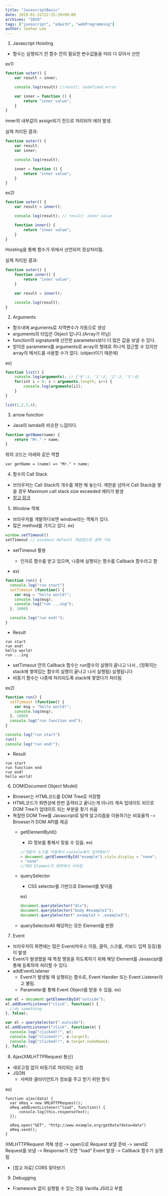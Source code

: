 ```yaml
---
title: "JavascriptBasic"
date: 2019-01-31T22:35:29+09:00
archives: "2019"
tags: ["javascript", "edwith", "webProgramming"]
author: Joohan Lee
---
```


1. Javascript Hoisitng
- 함수는 실행되기 전 함수 안의 필요한 변수값들을 미리 다 모아서 선언

ex1)
```Javascript
function outer() {
    var result = inner;

    console.log(result) //result: undefined error

    var inner = function () {
        return "inner value";
    }
}
```
inner의 내부값이 assign되기 전으로 처리되어 에러 발생.

실제 처리된 결과:
```Javascript
function outer() {
    var result;
    var inner;

    console.log(result);

    inner = function () {
        return "inner value";
    }
}
```

ex2)
```Javascript
function outer() {
    var result = inner();

    console.log(result); // result: inner value

    function inner() {
        return "inner value";
    }
}
```
Hoisting을 통해 함수가 위에서 선언되어 정상처리됨.

실제 처리된 결과:
```Javascript
function outer() {
    function inner() {
        return "inner value";
    }

    var result = inner();

    console.log(result);
}
```


2. Arguments
- 함수내에  arguments로 지역변수가 자동으로 생성
- arguments의 타입은 Object 입니다.(Array가 아님)
- function의 signature에 선언한 parameters보다 더 많은 값을 보낼 수 있다.
- 받아온 parameters를 arguments로 array의 형태로 하나씩 접근할 수 있지만 array의 메서드를 사용할 수가 없다. (object이기 때문에)

ex)
```javascript
function list() {
    console.log(arguments); // {'0':1, '1':2, '2':3, '3':4}
    for(int i = 0; i < arguments.length; i++) {
        console.log(arguments[i]);
    }
}

list(1,2,3,4);
```

3. arrow function
- Java의 lamda와 비슷한 느낌이다.
```Javascript
function getName(name) {
    return "Mr." + name;
}
```

위의 코드는 아래와 같은 역할

```
var getName = (name) => "Mr." + name;
```

4. 함수의 Call Stack
- 브라우저는 Call Stack의 개수를 제한 해 놓는다. 제한을 넘어서 Call Stack을 쌓을 경우 Maximum call stack size exceeded 에러가 발생
- [참고 링크](https://medium.com/@gaurav.pandvia/understanding-javascript-function-executions-tasks-event-loop-call-stack-more-part-1-5683dea1f5ec)

5. Window 객체
- 브라우저를 개발하다보면 window라는 객체가 있다.
- 많은 method를 가지고 있다.
ex)

```Javascript
window.setTimeout()
setTimeout // window는 default 개념임으로 생략 가능
```

- setTimeout 활용
  - 인자로 함수를 받고 있으며, 나중에 실행되는 함수를 Callback 함수라고 함

- ex)
```Javascript
function run() {
  console.log("run start")
  setTimeout (function() {
    var msg = "hello world!";
    console.log(msg);
    console.log("run ...ing");
  }, 1000)

  console.log("run end!");
}  
```
- Result
```
run start
run end!
hello world!
run ...ing
```

- setTimeout 안의 Callback 함수는 run함수의 실행이 끝나고 나서 , (정확히는 stack에 쌓여있는 함수의 실행이 끝나고 나서 실행됨) 실행됩니다
- 비동기 함수는 나중에 처리되도록 stack에 쌓였다가 처리됨

ex2)
```Javascript
function run() {
  setTimeout (function() {
    var msg = "hello world!";
    console.log(msg);
  }, 1000)
  console.log("run function end");
}

console.log("run start")
run()
console.log("run end!");
```
- Result
```
run start
run function end
run end!
hello world!
```

6. DOM(Document Object Model)

- Browser는 HTML코드를 DOM Tree로 저장함
- HTML코드가 화면상에 한번 출력되고 끝나는게 아니라 계속 업데이트 되므로 DOM Tree가 업데이트 되는 부분을 찾기 쉬움
- 복잠한 DOM Tree를 Javascript로 탐색 알고리즘을 이용하기는 비효율적 -> Browser가 DOM API를 제공
  - getElementById()
    - ID 정보를 통해서 찾을 수 있음.
    ex)
    ```Javascript
    //개발자 도구를 이용해서 console에서 입력해보기
    > document.getElementById("example").style.display = "none";
    < "none"
    //해당 Element가 화면에서 사라짐
    ```
  - querySelector
    - CSS selector를 기반으로 Element를 찾아줌

    ex)
    ```Javascript
    document.querySelector("div");
    document.querySelector("body #example1");
    document.querySelector(".example2 > .example3");
    ```

  - querySelectorAll 해당하는 모든 Element를 반환

7. Event
- 브라우저의 화면에는 많은 Event(마우스 이동, 클릭, 스크롤, 키보드 입력 등등)들이 발생
- Event가 발생했을 때 특정 행동을 하도록하기 위해 해당 Element를 Javascipt를 통해 등록하여 처리할 수 있다.
- addEventListener
  - Event가 발생될 때 실행되는 함수로, Event Handler 또는 Event Listener라고 불림.
  - Parameter를 통해 Event Object를 받을 수 있음.
ex)
```Javascript
var el = document.getElementById("outside");
el.addEventListener("click", function() {
  //do something
}, false);

var el = querySelector(".outside");
el.addEventListener("click", function(e) {
  console.log("clicked!!", e);
  console.log("clicked!!", e.target);
  console.log("clicked!!", e.target.nodeName);
}, false);
```

8. Ajax(XMLHTTPRequest 통신)

- 새로고침 없이 비동기로 처리되는 요청
- JSON
  - 서버와 클라이언트가 정보를 주고 받기 위한 형식

ex)
```Javascipt
function ajax(data) {
  var oReq = new XMLHTTPRequest();
  oReq.addEventListener("load", function() {
      console.log(this.responseText);
  });

  oReq.open("GET", "http://www.example.org/getData?data=data")
  oReq.send();
}
```
XMLHTTPRequest 객체 생성 -> open으로 Request 보낼 준비 -> send로 Request를 보냄 -> Response가 오면 "load" Event 발생 -> Callback 함수가 실행됨
- [참고 자료] CORS 찾아보기

9. Debugging
- Framework 없이 실행될 수 있는 것을 Vanilla JS라고 부름
